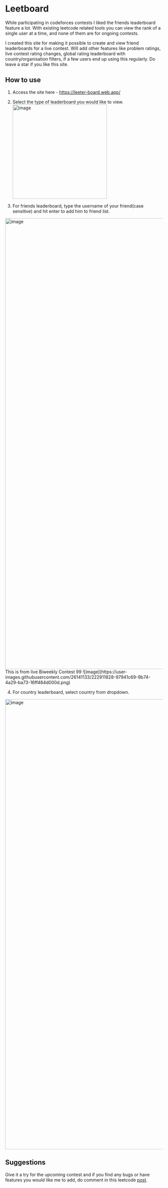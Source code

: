 # Leetboard

While participating in codeforces contests I liked the friends leaderboard feature a lot. With existing leetcode related tools you can view the rank of a single user at a time, and none of them are for ongoing contests.

I created this site for making it possible to create and view friend leaderboards for a live contest. Will add other features like problem ratings, live contest rating changes, global rating leaderboard with country/organisation filters, if a few users end up using this regularly. Do leave a star if you like this site.

## How to use

1. Access the site here - https://leeter-board.web.app/

2. Select the type of leaderboard you would like to view.  
    <img width="301" alt="image" src="https://user-images.githubusercontent.com/26141133/169653755-058326c3-746d-424e-8ea3-3c9c199e6bce.png">

3. For friends leaderboard, type the username of your friend(case sensitive) and hit enter to add him to friend list.  

<img width="1439" alt="image" src="https://user-images.githubusercontent.com/26141133/169654588-20e33a05-3c7d-4ff1-9286-85c43fa17f77.png">
This is from live Biweekly Contest 99
![image](https://user-images.githubusercontent.com/26141133/222911828-97941c69-9b74-4a29-ba73-16ff484d000d.png)


4. For country leaderboard, select country from dropdown.

<img width="1437" alt="image" src="https://user-images.githubusercontent.com/26141133/169654748-0f4e8a54-1274-4a4b-b0ef-435d71c184cd.png">

## Suggestions

Give it a try for the upcoming contest and if you find any bugs or have features you would like me to add, do comment in this leetcode [post](https://leetcode.com/discuss/general-discussion/2060416/Site-for-creating-and-viewing-custom-friend-leaderboard).
 
